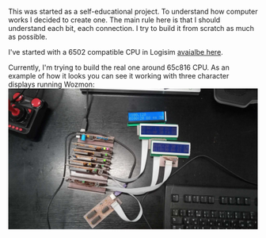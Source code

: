 This was started as a self-educational project.
To understand how computer works I decided to create one.
The main rule here is that I should understand each bit, each connection.
I try to build it from scratch as much as possible.

I've started with a 6502 compatible CPU in Logisim [avaialbe here](/logisim/README.md).

Currently, I'm trying to build the real one around 65c816 CPU. 
As an example of how it looks you can see it working with three character displays running Wozmon:
![photo of 6502 computer running Wozmon](/markus&wozmon.jpg)
